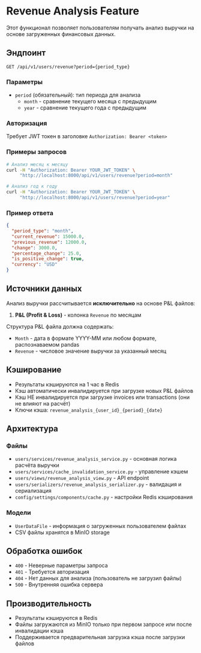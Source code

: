 # Revenue Analysis Feature

Этот функционал позволяет пользователям получать анализ выручки на основе загруженных финансовых данных.

## Эндпоинт

```
GET /api/v1/users/revenue?period={period_type}
```

### Параметры

- `period` (обязательный): тип периода для анализа
  - `month` - сравнение текущего месяца с предыдущим
  - `year` - сравнение текущего года с предыдущим

### Авторизация

Требует JWT токен в заголовке `Authorization: Bearer <token>`

### Примеры запросов

```bash
# Анализ месяц к месяцу
curl -H "Authorization: Bearer YOUR_JWT_TOKEN" \
     "http://localhost:8000/api/v1/users/revenue?period=month"

# Анализ год к году
curl -H "Authorization: Bearer YOUR_JWT_TOKEN" \
     "http://localhost:8000/api/v1/users/revenue?period=year"
```

### Пример ответа

```json
{
  "period_type": "month",
  "current_revenue": 15000.0,
  "previous_revenue": 12000.0,
  "change": 3000.0,
  "percentage_change": 25.0,
  "is_positive_change": true,
  "currency": "USD"
}
```

## Источники данных

Анализ выручки рассчитывается **исключительно** на основе P&L файлов:

1. **P&L (Profit & Loss)** - колонка `Revenue` по месяцам

Структура P&L файла должна содержать:
- `Month` - дата в формате YYYY-MM или любом формате, распознаваемом pandas
- `Revenue` - числовое значение выручки за указанный месяц

## Кэширование

- Результаты кэшируются на 1 час в Redis
- Кэш автоматически инвалидируется при загрузке новых P&L файлов
- Кэш НЕ инвалидируется при загрузке invoices или transactions (они не влияют на расчёт)
- Ключи кэша: `revenue_analysis_{user_id}_{period}_{date}`

## Архитектура

### Файлы

- `users/services/revenue_analysis_service.py` - основная логика расчёта выручки
- `users/services/cache_invalidation_service.py` - управление кэшем
- `users/views/revenue_analysis_view.py` - API endpoint
- `users/serializers/revenue_analysis_serializer.py` - валидация и сериализация
- `config/settings/components/cache.py` - настройки Redis кэширования

### Модели

- `UserDataFile` - информация о загруженных пользователем файлах
- CSV файлы хранятся в MinIO storage

## Обработка ошибок

- `400` - Неверные параметры запроса
- `401` - Требуется авторизация
- `404` - Нет данных для анализа (пользователь не загрузил файлы)
- `500` - Внутренняя ошибка сервера

## Производительность

- Результаты кэшируются в Redis
- Файлы загружаются из MinIO только при первом запросе или после инвалидации кэша
- Поддерживается предварительная загрузка кэша после загрузки файлов